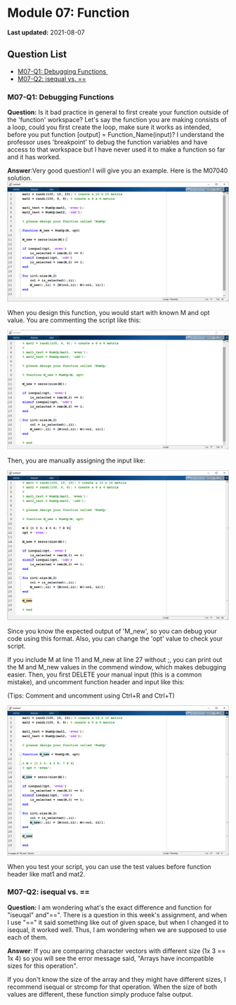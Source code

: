 # Module 07: Function

**Last updated:** 2021-08-07

## Question List
- [M07-Q1: Debugging Functions  ](#Q1)
- [M07-Q2: isequal vs. ==](#Q2)

### M07-Q1: Debugging Functions  <a name="Q1"></a> 
**Question:** Is it bad practice in general to first create your function outside of the 'function' workspace? Let's say the function you are making consists of a loop, could you first create the loop, make sure it works as intended, before you put function [output] = Function_Name(input)? I understand the professor uses 'breakpoint' to debug the function variables and have access to that workspace but I have never used it to make a function so far and it has worked. 

**Answer**:Very good question! I will give you an example. Here is the M07040 solution.
![M07_Q1_1](../img/M07_Q1_1.png)

When you design this function, you would start with known M and opt value. You are commenting the script like this: 

![M07_Q1_2](../img/M07_Q1_2.png)

Then, you are manually assigning the input like: 

![M07_Q1_3](../img/M07_Q1_3.png)

Since you know the expected output of 'M_new', so you can debug your code using this format. Also, you can change the 'opt' value to check your script.  

If you include M at line 11 and  M_new at line 27 without ;, you can print out the M and M_new values in the commend window, which makes debugging easier. 
Then,  you first DELETE your manual input (this is a common mistake), and uncomment function header and input like this: 

(Tips: Comment and uncomment using Ctrl+R and Ctrl+T) 

![M07_Q1_4](../img/M07_Q1_4.png)

When you test your script,  you can use the test values before function header like mat1 and mat2. 

### M07-Q2: isequal vs. ==  <a name="Q2"></a> 
**Question:** I am wondering what's the exact difference and function for "iseuqal" and"==". There is a question in this week's assignment, and when I use "==" it said something like out of given space, but when I changed it to isequal, it worked well. Thus, I am wondering when we are supposed to use each of them.

**Answer**: If you are comparing character vectors with different size (1x 3 == 1x 4) so you will see the error message said, "Arrays have incompatible sizes for this operation".  

If you don't know the size of the array and they might have different sizes, I recommend isequal or strcomp for that operation. When the size of both values are different, these function simply produce false output.  
